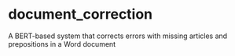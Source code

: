 # document_correction
A BERT-based system that corrects errors with missing articles and prepositions in a Word document
